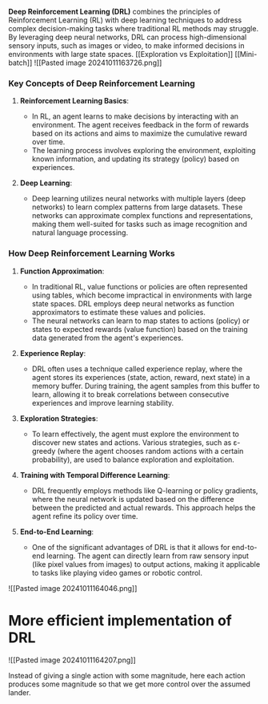 **Deep Reinforcement Learning (DRL)** combines the principles of Reinforcement Learning (RL) with deep learning techniques to address complex decision-making tasks where traditional RL methods may struggle. By leveraging deep neural networks, DRL can process high-dimensional sensory inputs, such as images or video, to make informed decisions in environments with large state spaces.
[[Exploration vs Exploitation]] [[Mini-batch]]
![[Pasted image 20241011163726.png]]
### Key Concepts of Deep Reinforcement Learning

1. **Reinforcement Learning Basics**:
    
    - In RL, an agent learns to make decisions by interacting with an environment. The agent receives feedback in the form of rewards based on its actions and aims to maximize the cumulative reward over time.
    - The learning process involves exploring the environment, exploiting known information, and updating its strategy (policy) based on experiences.
2. **Deep Learning**:
    
    - Deep learning utilizes neural networks with multiple layers (deep networks) to learn complex patterns from large datasets. These networks can approximate complex functions and representations, making them well-suited for tasks such as image recognition and natural language processing.

### How Deep Reinforcement Learning Works

1. **Function Approximation**:
    
    - In traditional RL, value functions or policies are often represented using tables, which become impractical in environments with large state spaces. DRL employs deep neural networks as function approximators to estimate these values and policies.
    - The neural networks can learn to map states to actions (policy) or states to expected rewards (value function) based on the training data generated from the agent's experiences.
2. **Experience Replay**:
    
    - DRL often uses a technique called experience replay, where the agent stores its experiences (state, action, reward, next state) in a memory buffer. During training, the agent samples from this buffer to learn, allowing it to break correlations between consecutive experiences and improve learning stability.
3. **Exploration Strategies**:
    
    - To learn effectively, the agent must explore the environment to discover new states and actions. Various strategies, such as ε-greedy (where the agent chooses random actions with a certain probability), are used to balance exploration and exploitation.
4. **Training with Temporal Difference Learning**:
    
    - DRL frequently employs methods like Q-learning or policy gradients, where the neural network is updated based on the difference between the predicted and actual rewards. This approach helps the agent refine its policy over time.
5. **End-to-End Learning**:
    
    - One of the significant advantages of DRL is that it allows for end-to-end learning. The agent can directly learn from raw sensory input (like pixel values from images) to output actions, making it applicable to tasks like playing video games or robotic control.

![[Pasted image 20241011164046.png]]

# More efficient implementation of DRL
![[Pasted image 20241011164207.png]]

Instead of giving a single action with some magnitude, here each action produces some magnitude so that we get more control over the assumed lander.

